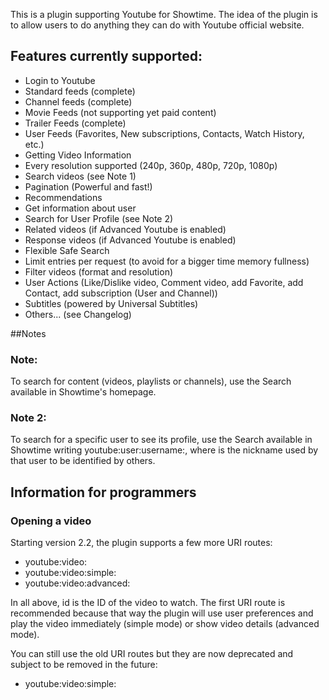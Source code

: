 This is a plugin supporting Youtube for Showtime. The idea of the plugin is to allow users to do anything they can do with Youtube official website.

## Features currently supported:
- Login to Youtube
- Standard feeds (complete)
- Channel feeds (complete)
- Movie Feeds (not supporting yet paid content)
- Trailer Feeds (complete)
- User Feeds (Favorites, New subscriptions, Contacts, Watch History, etc.)
- Getting Video Information
- Every resolution supported (240p, 360p, 480p, 720p, 1080p)
- Search videos (see Note 1)
- Pagination (Powerful and fast!)
- Recommendations
- Get information about user
- Search for User Profile (see Note 2)
- Related videos (if Advanced Youtube is enabled)
- Response videos (if Advanced Youtube is enabled)
- Flexible Safe Search
- Limit entries per request (to avoid for a bigger time memory fullness)
- Filter videos (format and resolution)
- User Actions (Like/Dislike video, Comment video, add Favorite, add Contact, add subscription (User and Channel))
- Subtitles (powered by Universal Subtitles)
- Others... (see Changelog)

##Notes
### Note:
To search for content (videos, playlists or channels), use the Search available in Showtime's homepage.

### Note 2:
To search for a specific user to see its profile, use the Search available in Showtime writing
youtube:user:username:<username>, where <username> is the nickname used by that user to be identified by others.

## Information for programmers
### Opening a video
Starting version 2.2, the plugin supports a few more URI routes:
- youtube:video:<id>
- youtube:video:simple:<id>
- youtube:video:advanced:<id>

In all above, id is the ID of the video to watch.
The first URI route is recommended because that way the plugin will use user preferences and play the video immediately (simple mode) 
or show video details (advanced mode).

You can still use the old URI routes but they are now deprecated and subject to be removed in the future:
- youtube:video:simple:<title>:<id>
- youtube:video:advanced:<title>:<id>